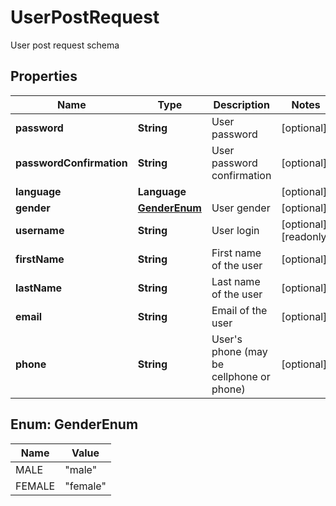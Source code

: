 

# UserPostRequest

User post request schema

## Properties

| Name | Type | Description | Notes |
|------------ | ------------- | ------------- | -------------|
|**password** | **String** | User password |  [optional] |
|**passwordConfirmation** | **String** | User password confirmation |  [optional] |
|**language** | **Language** |  |  [optional] |
|**gender** | [**GenderEnum**](#GenderEnum) | User gender |  [optional] |
|**username** | **String** | User login |  [optional] [readonly] |
|**firstName** | **String** | First name of the user |  [optional] |
|**lastName** | **String** | Last name of the user |  [optional] |
|**email** | **String** | Email of the user |  [optional] |
|**phone** | **String** | User&#39;s phone (may be cellphone or phone) |  [optional] |



## Enum: GenderEnum

| Name | Value |
|---- | -----|
| MALE | &quot;male&quot; |
| FEMALE | &quot;female&quot; |



